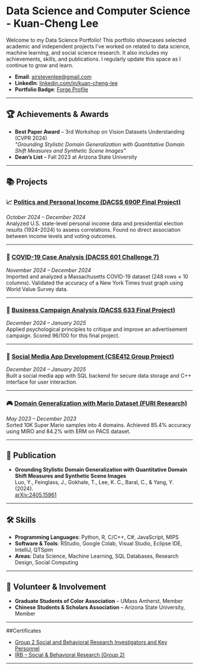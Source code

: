 # Data Science and Computer Science - Kuan-Cheng Lee

Welcome to my Data Science Portfolio! This portfolio showcases selected academic and independent projects I've worked on related to data science, machine learning, and social science research. It also includes my achievements, skills, and publications. I regularly update this space as I continue to grow and learn.

- **Email**: [airstevenlee@gmail.com](mailto:airstevenlee@gmail.com)  
- **LinkedIn**: [linkedin.com/in/kuan-cheng-lee](linkedin.com/in/kuan-cheng-lee)
- **Portfolio Badge**: [Forge Profile](https://forge.engineering.asu.edu/participant/lee-kuan-cheng/)

---

## 🏆 Achievements & Awards

- **Best Paper Award** – 3rd Workshop on Vision Datasets Understanding (CVPR 2024)  
  *"Grounding Stylistic Domain Generalization with Quantitative Domain Shift Measures and Synthetic Scene Images"*
- **Dean’s List** – Fall 2023 at Arizona State University

---

## 📚 Projects

### 📈 [Politics and Personal Income (DACSS 690P Final Project)]()
*October 2024 – December 2024*  
Analyzed U.S. state-level personal income data and presidential election results (1924–2024) to assess correlations. Found no direct association between income levels and voting outcomes.

---

### 🦠 [COVID-19 Case Analysis (DACSS 601 Challenge 7)]()
*November 2024 – December 2024*  
Imported and analyzed a Massachusetts COVID-19 dataset (248 rows × 10 columns). Validated the accuracy of a New York Times trust graph using World Value Survey data.

---

### 🧠 [Business Campaign Analysis (DACSS 633 Final Project)]()
*December 2024 – January 2025*  
Applied psychological principles to critique and improve an advertisement campaign. Scored 96/100 for this final project.

---

### 💬 [Social Media App Development (CSE412 Group Project)]()
*December 2024 – January 2025*  
Built a social media app with SQL backend for secure data storage and C++ interface for user interaction.

---

### 🎮 [Domain Generalization with Mario Dataset (FURI Research)]()
*May 2023 – December 2023*  
Sorted 10K Super Mario samples into 4 domains. Achieved 85.4% accuracy using MIRO and 84.2% with ERM on PACS dataset.

---

## 📄 Publication

- **Grounding Stylistic Domain Generalization with Quantitative Domain Shift Measures and Synthetic Scene Images**  
  Luo, Y., Feinglass, J., Gokhale, T., Lee, K. C., Baral, C., & Yang, Y. (2024).  
  [arXiv:2405.15961](https://arxiv.org/abs/2405.15961)

---

## 🛠️ Skills

- **Programming Languages**: Python, R, C/C++, C#, JavaScript, MIPS  
- **Software & Tools**: RStudio, Google Colab, Visual Studio, Eclipse IDE, IntelliJ, QTSpim  
- **Areas**: Data Science, Machine Learning, SQL Databases, Research Design, Social Computing

---

## 🌱 Volunteer & Involvement

- **Graduate Students of Color Association** – UMass Amherst, Member  
- **Chinese Students & Scholars Association** – Arizona State University, Member

---

##Certificates
- [Group 2 Social and Behavioral Research Investigators and Key Personnel](https://www.citiprogram.org/verify/?w6f423760-3fa7-4202-99cb-8c5f45150692-69148257#page=1.00&gsr=0)
- [IRB – Social & Behavioral Research (Group 2)](https://www.citiprogram.org/verify/?w50e0d12e-6c2a-4031-8a59-4e91ac10fdce-56805746#page=1.00&gsr=0)

---
